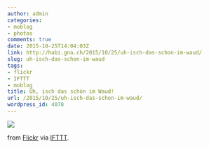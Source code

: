 ```yaml
---
author: admin
categories:
- moblog
- photos
comments: true
date: 2015-10-25T14:04:03Z
link: http://habi.gna.ch/2015/10/25/uh-isch-das-schon-im-waud/
slug: uh-isch-das-schon-im-waud
tags:
- flickr
- IFTTT
- moblog
title: Üh, isch das schön im Waud!
url: /2015/10/25/uh-isch-das-schon-im-waud/
wordpress_id: 4078
---
```


![](http://ift.tt/1N0JKbP)  

  

from [Flickr](http://flic.kr/p/zgY9kf) via [IFTTT](http://ift.tt/1c4nCfM).
